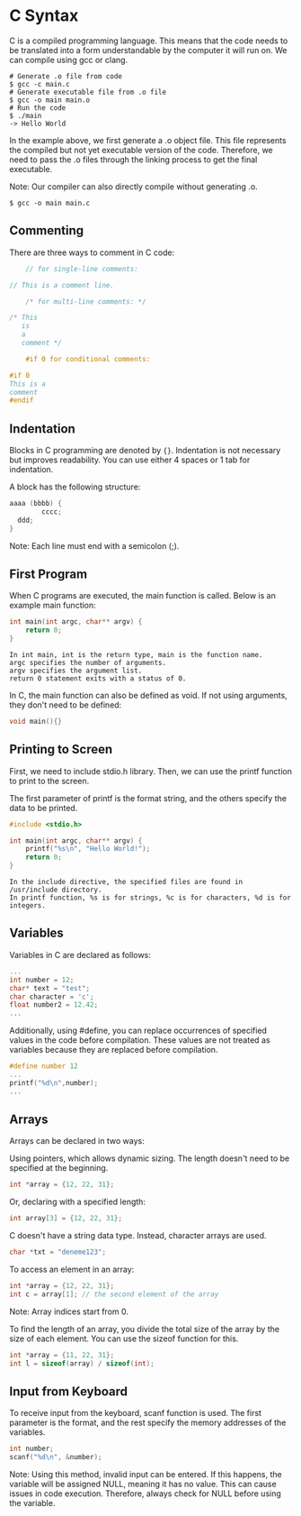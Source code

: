 # C Syntax

C is a compiled programming language.
This means that the code needs to be translated into a form understandable by the computer it will run on.
We can compile using gcc or clang.

```shell
# Generate .o file from code
$ gcc -c main.c
# Generate executable file from .o file
$ gcc -o main main.o
# Run the code
$ ./main
-> Hello World
```

In the example above, we first generate a .o object file.
This file represents the compiled but not yet executable version of the code.
Therefore, we need to pass the .o files through the linking process to get the final executable.

Note: Our compiler can also directly compile without generating .o.

```shell
$ gcc -o main main.c
```
## Commenting

There are three ways to comment in C code:

```c
    // for single-line comments:

// This is a comment line.

    /* for multi-line comments: */

/* This
   is
   a
   comment */

    #if 0 for conditional comments:

#if 0
This is a
comment
#endif
```

## Indentation

Blocks in C programming are denoted by `{}`.
Indentation is not necessary but improves readability.
You can use either 4 spaces or 1 tab for indentation.

A block has the following structure:

```c
aaaa (bbbb) {
        cccc;
  ddd;
}
```

Note: Each line must end with a semicolon (;).

## First Program

When C programs are executed, the main function is called.
Below is an example main function:

```c
int main(int argc, char** argv) {
    return 0;
}
```

    In int main, int is the return type, main is the function name.
    argc specifies the number of arguments.
    argv specifies the argument list.
    return 0 statement exits with a status of 0.

In C, the main function can also be defined as void.
If not using arguments, they don't need to be defined:

```c
void main(){}
```

## Printing to Screen

First, we need to include stdio.h library.
Then, we can use the printf function to print to the screen.

The first parameter of printf is the format string, and the others specify the data to be printed.

```c
#include <stdio.h>

int main(int argc, char** argv) {
    printf("%s\n", "Hello World!");
    return 0;
}
```

    In the include directive, the specified files are found in /usr/include directory.
    In printf function, %s is for strings, %c is for characters, %d is for integers.

## Variables

Variables in C are declared as follows:

```c
...
int number = 12;
char* text = "test";
char character = 'c';
float number2 = 12.42;
...
```

Additionally, using #define, you can replace occurrences of specified values in the code before compilation.
These values are not treated as variables because they are replaced before compilation.

```c
#define number 12
...
printf("%d\n",number);
...
```

## Arrays

Arrays can be declared in two ways:

Using pointers, which allows dynamic sizing.
The length doesn't need to be specified at the beginning.

```c
int *array = {12, 22, 31};
```

Or, declaring with a specified length:
```c
int array[3] = {12, 22, 31};
```

C doesn't have a string data type.
Instead, character arrays are used.

```c
char *txt = "deneme123";
```

To access an element in an array:

```c
int *array = {12, 22, 31};
int c = array[1]; // the second element of the array
```

Note: Array indices start from 0.

To find the length of an array, you divide the total size of the array by the size of each element.
You can use the sizeof function for this.

```c
int *array = {11, 22, 31};
int l = sizeof(array) / sizeof(int);
```

## Input from Keyboard

To receive input from the keyboard, scanf function is used.
The first parameter is the format, and the rest specify the memory addresses of the variables.

```c
int number;
scanf("%d\n", &number);
```

Note: Using this method, invalid input can be entered.
If this happens, the variable will be assigned NULL, meaning it has no value.
This can cause issues in code execution.
Therefore, always check for NULL before using the variable.
